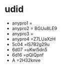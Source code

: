 # udid

* anypro1 = 
* anypro2 = BGUu8LE9
* anypro3 =
* anypro4 =Z7LUaXzH
* 5c04    =lS7B2g29u
* 6d07    =uKwi5dn5
* 6d16    =pQIQpnf
* A       =2H32knve